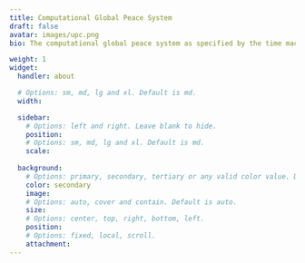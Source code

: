 ```yaml
---
title: Computational Global Peace System
draft: false
avatar: images/upc.png
bio: The computational global peace system as specified by the time machine for peace social invention program is known as 'the universal piece computer'. This specification is invoked by general peace dynamics and represents our Earth born aspect of the greater universal piece computer, the collection of all peace's world piece computers, resulting entity that maintains the universal piece, the peace process that dictates the greater evolution of the universe at large.

weight: 1
widget:
  handler: about

  # Options: sm, md, lg and xl. Default is md.
  width:

  sidebar:
    # Options: left and right. Leave blank to hide.
    position:
    # Options: sm, md, lg and xl. Default is md.
    scale:
  
  background:
    # Options: primary, secondary, tertiary or any valid color value. Default is primary.
    color: secondary
    image:
    # Options: auto, cover and contain. Default is auto.
    size:
    # Options: center, top, right, bottom, left.
    position:
    # Options: fixed, local, scroll.
    attachment: 
---
```


